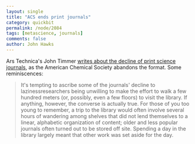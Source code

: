```yaml
---
layout: single 
title: "ACS ends print journals" 
category: quickbit
permalink: /node/2084
tags: [metascience, journals] 
comments: false 
author: John Hawks 
---
```


Ars Technica's John Timmer <a href="http://arstechnica.com/web/news/2009/07/academic-publisher-reportedly-going-online-only.ars">writes about the decline of print science journals</a>, as the American Chemical Society abandons the format. Some reminiscences:


<blockquote>It's tempting to ascribe some of the journals' decline to lazinessresearchers being unwilling to make the effort to walk a few hundred meters (or, possibly, even a few floors) to visit the library. If anything, however, the converse is actually true. For those of you too young to remember, a trip to the library would often involve several hours of wandering among shelves that did not lend themselves to a linear, alphabetic organization of content; older and less popular journals often turned out to be stored off site. Spending a day in the library largely meant that other work was set aside for the day.</blockquote>

